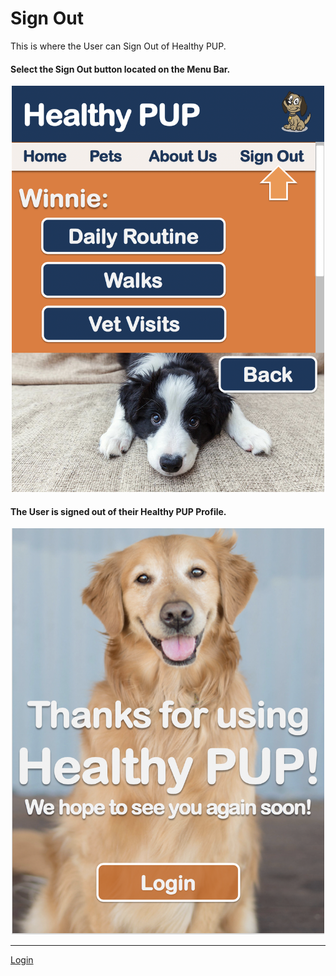 # Sign Out
This is where the User can Sign Out of Healthy PUP. 

#### Select the Sign Out button located on the Menu Bar. 
<p align="center">
<img src="https://github.com/peaharris/HealthyPUP/blob/master/WireFrames/Photos/23SignOut.png" width="500" height="650">
</p>

#### The User is signed out of their Healthy PUP Profile. 
<p align="center">
<img src="https://github.com/peaharris/HealthyPUP/blob/master/WireFrames/Photos/24LoggedOut.png" width="500" height="650">
</p>

<hr>

[Login](README.md)
